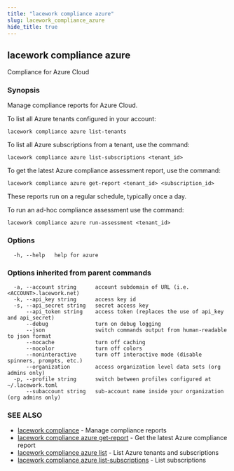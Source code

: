 ```yaml
---
title: "lacework compliance azure"
slug: lacework_compliance_azure
hide_title: true
---
```


## lacework compliance azure

Compliance for Azure Cloud

### Synopsis

Manage compliance reports for Azure Cloud.

To list all Azure tenants configured in your account:

    lacework compliance azure list-tenants

To list all Azure subscriptions from a tenant, use the command:

    lacework compliance azure list-subscriptions <tenant_id>

To get the latest Azure compliance assessment report, use the command:

    lacework compliance azure get-report <tenant_id> <subscription_id>

These reports run on a regular schedule, typically once a day.

To run an ad-hoc compliance assessment use the command:

    lacework compliance azure run-assessment <tenant_id>


### Options

```
  -h, --help   help for azure
```

### Options inherited from parent commands

```
  -a, --account string      account subdomain of URL (i.e. <ACCOUNT>.lacework.net)
  -k, --api_key string      access key id
  -s, --api_secret string   secret access key
      --api_token string    access token (replaces the use of api_key and api_secret)
      --debug               turn on debug logging
      --json                switch commands output from human-readable to json format
      --nocache             turn off caching
      --nocolor             turn off colors
      --noninteractive      turn off interactive mode (disable spinners, prompts, etc.)
      --organization        access organization level data sets (org admins only)
  -p, --profile string      switch between profiles configured at ~/.lacework.toml
      --subaccount string   sub-account name inside your organization (org admins only)
```

### SEE ALSO

* [lacework compliance](lacework_compliance.md)	 - Manage compliance reports
* [lacework compliance azure get-report](lacework_compliance_azure_get-report.md)	 - Get the latest Azure compliance report
* [lacework compliance azure list](lacework_compliance_azure_list.md)	 - List Azure tenants and subscriptions
* [lacework compliance azure list-subscriptions](lacework_compliance_azure_list-subscriptions.md)	 - List subscriptions <tenant-id>

